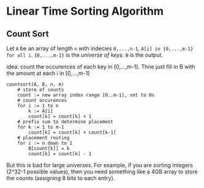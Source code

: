 # Linear Time Sorting Algorithm

## Count Sort

Let `A` be an array of length `n` with indecies `0,...,n-1`, `A[i] in {0,...,m-1} for all i`. `{0,...,m-1}` is the _universe of keys_. `B` is the output.

idea: count the occurences of each key in [0,...,m-1]. Thne just fill in B with the amount at each i in [0,...,m-1]

    countsort(A, B, n, m)
        # store of counts
        count := new array index range [0..m-1], set to 0s
        # count occurences
        for i := 1 to n
            k := A[i]
            count[k] = count[k] + 1
        # prefix sum to determine placement
        for k := 1 to m-1
            count[k] = count[k] + count[k-1]
        # placement routing
        for i := n down to 1
            B[count[k]] = k
            count[k] = count[k] - 1

But this is bad for large universes. For example, if you are sorting integers (2^32-1 possible values), then you need something like a 4GB array to store the counts (assigning 8 bits to each entry).